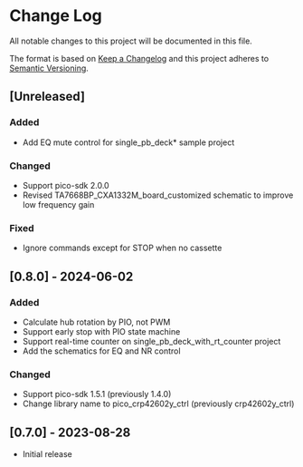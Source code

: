# Change Log
All notable changes to this project will be documented in this file.

The format is based on [Keep a Changelog](http://keepachangelog.com/)
and this project adheres to [Semantic Versioning](http://semver.org/).

## [Unreleased]
### Added
* Add EQ mute control for single_pb_deck* sample project
### Changed
* Support pico-sdk 2.0.0
* Revised TA7668BP_CXA1332M_board_customized schematic to improve low frequency gain
### Fixed
* Ignore commands except for STOP when no cassette

## [0.8.0] - 2024-06-02
### Added
* Calculate hub rotation by PIO, not PWM
* Support early stop with PIO state machine
* Support real-time counter on single_pb_deck_with_rt_counter project
* Add the schematics for EQ and NR control
### Changed
* Support pico-sdk 1.5.1 (previously 1.4.0)
* Change library name to pico_crp42602y_ctrl (previously crp42602y_ctrl)

## [0.7.0] - 2023-08-28
* Initial release